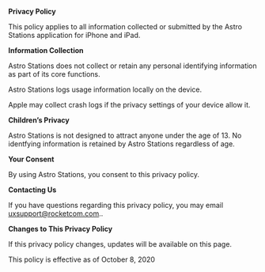 **Privacy Policy**

This policy applies to all information collected or submitted by the Astro Stations application for iPhone and iPad.

**Information Collection**

Astro Stations does not collect or retain any personal identifying information as part of its core functions. 

Astro Stations logs usage information locally on the device. 

Apple may collect crash logs if the privacy settings of your device allow it.

**Children’s Privacy**

Astro Stations is not designed to attract anyone under the age of 13. No identfying information is retained by Astro Stations regardless of age.

**Your Consent**

By using Astro Stations, you consent to this privacy policy.

**Contacting Us**

If you have questions regarding this privacy policy, you may email uxsupport@rocketcom.com.. 

**Changes to This Privacy Policy**

If this privacy policy changes, updates will be available on this page. 

This policy is effective as of October 8, 2020
